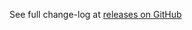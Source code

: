 See full change-log at [releases on GitHub](https://github.com/VeliovGroup/Meteor-Internationalization/releases)